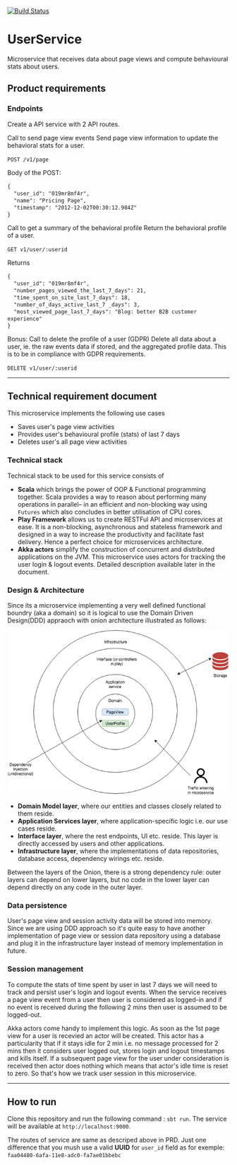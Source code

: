[![Build Status](https://travis-ci.org/HimanshuArora1234/UserService.svg?branch=master)](https://travis-ci.org/HimanshuArora1234/UserService)

# UserService
Microservice that receives data about page views and compute behavioural stats about users.



## Product requirements

### Endpoints

Create a API service with 2 API routes.

Call to send page view events
Send page view information to update the behavioral stats for a user.

`POST /v1/page`

Body of the POST:
```
{
  "user_id": "019mr8mf4r",
  "name": "Pricing Page",
  "timestamp": "2012-12-02T00:30:12.984Z"
}
```

Call to get a summary of the behavioral profile
Return the behavioral profile of a user.

`GET v1/user/:userid`

Returns
```
{
  "user_id": "019mr8mf4r",
  "number_pages_viewed_the_last_7_days": 21,
  "time_spent_on_site_last_7_days": 18,
  "number_of_days_active_last_7 _days": 3,
  "most_viewed_page_last_7_days": "Blog: better B2B customer experience"
}
```

Bonus: Call to delete the profile of a user (GDPR)
Delete all data about a user, ie. the raw events data if stored, and the aggregated profile data. This is to be in compliance with GDPR requirements.

`DELETE v1/user/:userid`

----------------------------------------------------------------------------------------------------------------------------------------

## Technical requirement document

This microservice implements the following use cases

 - Saves user's page view activities
 - Provides user's behavioural profile (stats) of last 7 days
 - Deletes user's all page view activities
 
### Technical stack

Technical stack to be used for this service consists of
 - **Scala** which brings the power of OOP & Functional programming together. Scala provides a way to reason about performing many operations in parallel– in an efficient and non-blocking way using `Futures` which also concludes in better utilisation of CPU cores.
 - **Play Framework** allows us to create RESTFul API and microservices at ease. It is a non-blocking, asynchronous and stateless framework and designed in a way to increase the productivity and facilitate fast delivery. Hence a perfect choice for microservices architecture.
 - **Akka actors** simplify the construction of concurrent and distributed applications on the JVM. This microservice uses actors for tracking the user login & logout events. Detailed description available later in the document.

 
 ### Design & Architecture
 
Since its a microservice implementing a very well defined functional boundry (aka a domain) so it is logical to use the Domain Driven Design(DDD) appraoch with onion architecture illustrated as follows:

![Design](/design.png)

 - **Domain Model layer**, where our entities and classes closely related to them reside.
 - **Application Services layer**, where application-specific logic i.e. our use cases reside.
 - **Interface layer**, where the rest endpoints, UI etc. reside. This layer is directly accessed by users and other applications.
 - **Infrastructure layer**, where the implementations of data repositories, database access, dependency wirings etc. reside.

Between the layers of the Onion, there is a strong dependency rule: outer layers can depend on lower layers, but no code in the lower layer can depend directly on any code in the outer layer.
 
 ### Data persistence
 
User's page view and session activity data will be stored into memory. Since we are using DDD approach so it's quite easy to have another implementation of page view or session data repository using a database and plug it in the infrastructure layer instead of memory implementation in future.

### Session management

To compute the stats of time spent by user in last 7 days we will need to track and persist user's login and logout events. When the service receives a page view event from a user then user is considered as logged-in and if no event is received during the following 2 mins then user is assumed to be logged-out. 

Akka actors come handy to implement this logic. As soon as the 1st page view for a user is recevied an actor will be created. This actor has a particularity that if it stays idle for 2 min i.e. no message processed for 2 mins then it considers user logged out, stores login and logout timestamps and kills itself. If a subsequent page view for the user under consideration is received then actor does nothing which means that actor's idle time is reset to zero. So that's how we track user session in this microservice.


------------------------------------------------------------------------------------------------------------------------

## How to run

Clone this repository and run the following command : `sbt run`. The service will be available at `http://localhost:9000`.


The routes of service are same as descriped above in PRD. Just one difference that you mush use a valid **UUID** for `user_id` field as for exemple: `faa04480-6afa-11e8-adc0-fa7ae01bbebc`



